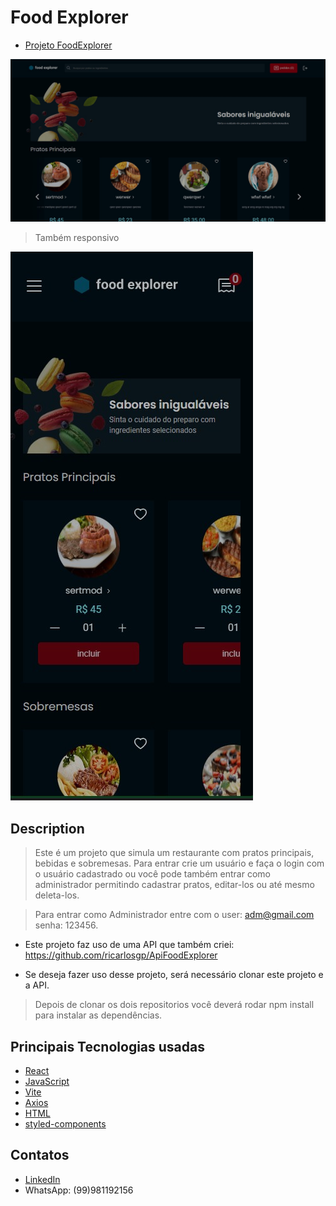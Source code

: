 <h1>Food Explorer</h1>

* [Projeto FoodExplorer](https://myfrontendfood.netlify.app)

![preview](./src/assets/previews//previewDesktop.jpeg)

> Também responsivo

![preview](./src/assets/previews/previewMobile.jpeg)


<h2>Description</h2>

> Este é um projeto que simula um restaurante com pratos principais, bebidas e sobremesas. Para entrar crie um usuário e faça o login com o usuário cadastrado ou você pode também entrar como administrador permitindo cadastrar pratos, editar-los ou até mesmo deleta-los. 

> Para entrar como Administrador entre com o user: adm@gmail.com senha: 123456.


* Este projeto faz uso de uma API que também criei:
https://github.com/ricarlosgp/ApiFoodExplorer

* Se deseja fazer uso desse projeto, será necessário clonar este projeto e a API.

> Depois de clonar os dois repositorios você deverá rodar npm install para instalar as dependências. 

<h2>Principais Tecnologias usadas</h2>

* [React](https://react.dev/)
* [JavaScript](https://developer.mozilla.org/pt-BR/docs/Web/JavaScript)
* [Vite](https://vitejs.dev/)
* [Axios](https://axios-http.com/)
* [HTML ](https://developer.mozilla.org/pt-BR/docs/Web/HTML)
* [styled-components](https://styled-components.com/)

<h2>Contatos</h2>

* [LinkedIn](https://www.linkedin.com/feed/?trk=homepage-basic_google-one-tap-submit)
* WhatsApp: (99)981192156